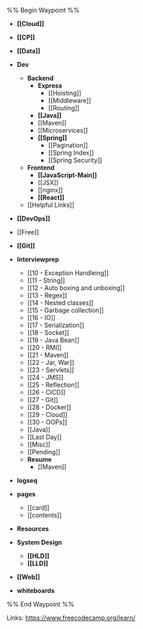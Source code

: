 %% Begin Waypoint %%
- **[[Cloud]]**
- **[[CP]]**
- **[[Data]]**
- **Dev**
	- **Backend**
		- **Express**
			- [[Hoisting]]
			- [[Middleware]]
			- [[Routing]]
		- **[[Java]]**
		- [[Maven]]
		- [[Microservices]]
		- **[[Spring]]**
			- [[Pagination]]
			- [[Spring Index]]
			- [[Spring Security]]
	- **Frontend**
		- **[[JavaScript-Main]]**
		- [[JSX]]
		- [[nginx]]
		- **[[React]]**
	- [[Helpful Links]]
- **[[DevOps]]**
- [[Free]]
- **[[Git]]**
- **Interviewprep**
	- [[10 - Exception Handleing]]
	- [[11 - String]]
	- [[12 - Auto boxing and unboxing]]
	- [[13 - Regex]]
	- [[14 - Nested classes]]
	- [[15 - Garbage collection]]
	- [[16 - IO]]
	- [[17 - Serialization]]
	- [[18 - Socket]]
	- [[19 - Java Bean]]
	- [[20 - RMI]]
	- [[21 - Maven]]
	- [[22 - Jar, War]]
	- [[23  - Servlets]]
	- [[24 - JMS]]
	- [[25 - Reflection]]
	- [[26 - CICD]]
	- [[27 - Git]]
	- [[28 - Docker]]
	- [[29 - Cloud]]
	- [[30 - OOPs]]
	- [[Java]]
	- [[Last Day]]
	- [[Misc]]
	- [[Pending]]
	- **Resume**
		- [[Maven]]
- **logseq**

- **pages**
	- [[card]]
	- [[contents]]
- **Resources**

- **System Design**
	- **[[HLD]]**
	- **[[LLD]]**
- **[[Web]]**
- **whiteboards**


%% End Waypoint %%

Links:
https://www.freecodecamp.org/learn/